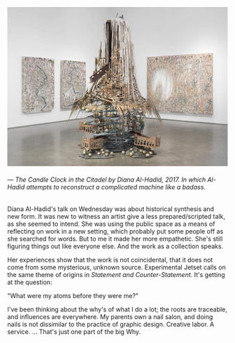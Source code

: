 <a name="alhadid01"></a>

![](../../images/2/alhadid.jpg)
###### — *The Candle Clock in the Citadel* by Diana Al-Hadid, 2017. In which Al-Hadid attempts to reconstruct a complicated machine like a badass.

Diana Al-Hadid's talk on Wednesday was about historical synthesis and new form. It was new to witness an artist give a less prepared/scripted talk, as she seemed to intend. She was using the public space as a means of reflecting on work in a new setting, which probably put some people off as she searched for words. But to me it made her more empathetic. She's still figuring things out like everyone else. And the work as a collection speaks.

Her experiences show that the work is not coincidental, that it does not come from some mysterious, unknown source. Experimental Jetset calls on the same theme of origins in *Statement and Counter-Statement*. It's getting at the question:

"What were my atoms before they were me?"

I've been thinking about the why's of what I do a lot; the roots are traceable, and influences are everywhere. My parents own a nail salon, and doing nails is not dissimilar to the practice of graphic design. Creative labor. A service. ... That's just one part of the big Why.
